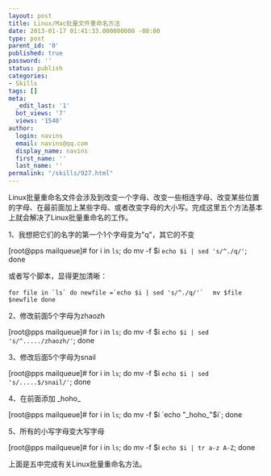 ```yaml
---
layout: post
title: Linux/Mac批量文件重命名方法
date: 2013-01-17 01:41:33.000000000 -08:00
type: post
parent_id: '0'
published: true
password: ''
status: publish
categories:
- Skills
tags: []
meta:
  _edit_last: '1'
  bot_views: '7'
  views: '1540'
author:
  login: navins
  email: navins@qq.com
  display_name: navins
  first_name: ''
  last_name: ''
permalink: "/skills/927.html"
---
```

Linux批量重命名文件会涉及到改变一个字母、改变一些相连字母、改变某些位置的字母、在最前面加上某些字母、或者改变字母的大小写。完成这里五个方法基本上就会解决了Linux批量重命名的工作。

1、我想把它们的名字的第一个1个字母变为"q"，其它的不变

[root@pps mailqueue]# for i in `ls`; do mv -f $i `echo $i | sed 's/^./q/'`; done

或者写个脚本，显得更加清晰：

```shell
for file in `ls` do newfile =`echo $i | sed 's/^./q/'` 　mv $file $newfile done
```

2、修改前面5个字母为zhaozh

[root@pps mailqueue]# for i in `ls`; do mv -f $i `echo $i | sed 's/^...../zhaozh/'`; done

3、修改后面5个字母为snail

[root@pps mailqueue]# for i in `ls`; do mv -f $i `echo $i | sed 's/.....$/snail/'`; done

4、在前面添加 \_hoho\_

[root@pps mailqueue]# for i in `ls`; do mv -f $i `echo "_hoho_"$i`; done

5、所有的小写字母变大写字母

[root@pps mailqueue]# for i in `ls`; do mv -f $i `echo $i | tr a-z A-Z`; done

上面是五中完成有关Linux批量重命名方法。

